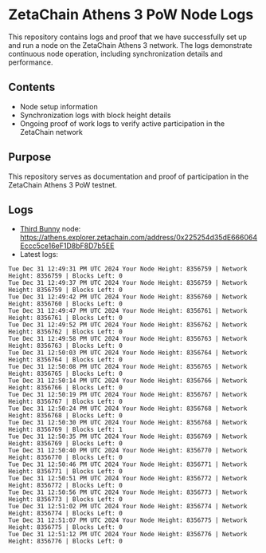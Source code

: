 # ZetaChain Athens 3 PoW Node Logs
This repository contains logs and proof that we have successfully set up and run a node on the ZetaChain Athens 3 network. The logs demonstrate continuous node operation, including synchronization details and performance.

## Contents
- Node setup information
- Synchronization logs with block height details
- Ongoing proof of work logs to verify active participation in the ZetaChain network

## Purpose
This repository serves as documentation and proof of participation in the ZetaChain Athens 3 PoW testnet.

## Logs

- [Third Bunny](https://thirdbunny.xyz/) node: https://athens.explorer.zetachain.com/address/0x225254d35dE666064Eccc5ce16eF1D8bF8D7b5EE
- Latest logs:
```
Tue Dec 31 12:49:31 PM UTC 2024 Your Node Height: 8356759 | Network Height: 8356759 | Blocks Left: 0
Tue Dec 31 12:49:37 PM UTC 2024 Your Node Height: 8356759 | Network Height: 8356759 | Blocks Left: 0
Tue Dec 31 12:49:42 PM UTC 2024 Your Node Height: 8356760 | Network Height: 8356760 | Blocks Left: 0
Tue Dec 31 12:49:47 PM UTC 2024 Your Node Height: 8356761 | Network Height: 8356761 | Blocks Left: 0
Tue Dec 31 12:49:52 PM UTC 2024 Your Node Height: 8356762 | Network Height: 8356762 | Blocks Left: 0
Tue Dec 31 12:49:58 PM UTC 2024 Your Node Height: 8356763 | Network Height: 8356763 | Blocks Left: 0
Tue Dec 31 12:50:03 PM UTC 2024 Your Node Height: 8356764 | Network Height: 8356764 | Blocks Left: 0
Tue Dec 31 12:50:08 PM UTC 2024 Your Node Height: 8356765 | Network Height: 8356765 | Blocks Left: 0
Tue Dec 31 12:50:14 PM UTC 2024 Your Node Height: 8356766 | Network Height: 8356766 | Blocks Left: 0
Tue Dec 31 12:50:19 PM UTC 2024 Your Node Height: 8356767 | Network Height: 8356767 | Blocks Left: 0
Tue Dec 31 12:50:24 PM UTC 2024 Your Node Height: 8356768 | Network Height: 8356768 | Blocks Left: 0
Tue Dec 31 12:50:30 PM UTC 2024 Your Node Height: 8356768 | Network Height: 8356769 | Blocks Left: 1
Tue Dec 31 12:50:35 PM UTC 2024 Your Node Height: 8356769 | Network Height: 8356769 | Blocks Left: 0
Tue Dec 31 12:50:40 PM UTC 2024 Your Node Height: 8356770 | Network Height: 8356770 | Blocks Left: 0
Tue Dec 31 12:50:46 PM UTC 2024 Your Node Height: 8356771 | Network Height: 8356771 | Blocks Left: 0
Tue Dec 31 12:50:51 PM UTC 2024 Your Node Height: 8356772 | Network Height: 8356772 | Blocks Left: 0
Tue Dec 31 12:50:56 PM UTC 2024 Your Node Height: 8356773 | Network Height: 8356773 | Blocks Left: 0
Tue Dec 31 12:51:02 PM UTC 2024 Your Node Height: 8356774 | Network Height: 8356774 | Blocks Left: 0
Tue Dec 31 12:51:07 PM UTC 2024 Your Node Height: 8356775 | Network Height: 8356775 | Blocks Left: 0
Tue Dec 31 12:51:12 PM UTC 2024 Your Node Height: 8356776 | Network Height: 8356776 | Blocks Left: 0
```
